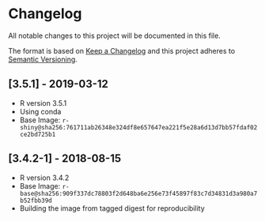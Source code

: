 # Changelog

All notable changes to this project will be documented in this file.

The format is based on [Keep a Changelog](http://keepachangelog.com/en/1.0.0/)
and this project adheres to [Semantic Versioning](http://semver.org/spec/v2.0.0.html).

## [3.5.1] - 2019-03-12

- R version 3.5.1
- Using conda
- Base Image: `r-shiny@sha256:761711ab26348e324df8e657647ea221f5e28a6d13d7bb57fdaf02ce2bd725b1`

## [3.4.2-1] - 2018-08-15

- R version 3.4.2
- Base Image: `r-base@sha256:909f337dc78803f2d648ba6e256e73f45897f83c7d34831d3a980a7b52fbb39d`
- Building the image from tagged digest for reproducibility
